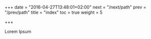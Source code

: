 +++
date = "2016-04-27T13:48:01+02:00"
next = "/next/path"
prev = "/prev/path"
title = "index"
toc = true
weight = 5

+++

Lorem Ipsum
